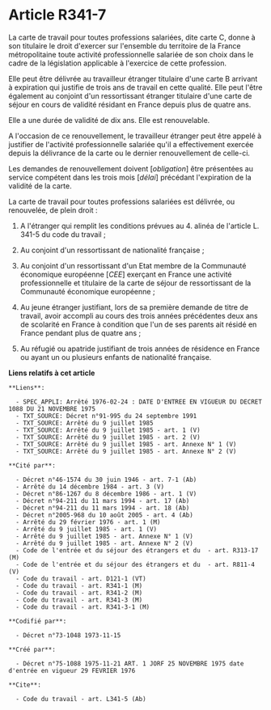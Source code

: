 # Article R341-7

La carte de travail pour toutes professions salariées, dite carte C, donne à son titulaire le droit d'exercer sur l'ensemble
du territoire de la France métropolitaine toute activité professionnelle salariée de son choix dans le cadre de la
législation applicable à l'exercice de cette profession.

Elle peut être délivrée au travailleur étranger titulaire d'une carte B arrivant à expiration qui justifie de trois ans de
travail en cette qualité. Elle peut l'être également au conjoint d'un ressortissant étranger titulaire d'une carte de séjour
en cours de validité résidant en France depuis plus de quatre ans.

Elle a une durée de validité de dix ans. Elle est renouvelable.

A l'occasion de ce renouvellement, le travailleur étranger peut être appelé à justifier de l'activité professionnelle
salariée qu'il a effectivement exercée depuis la délivrance de la carte ou le dernier renouvellement de celle-ci.

Les demandes de renouvellement doivent [*obligation*] être présentées au service compétent dans les trois mois [*délai*]
précédant l'expiration de la validité de la carte.

La carte de travail pour toutes professions salariées est délivrée, ou renouvelée, de plein droit :

1. A l'étranger qui remplit les conditions prévues au 4. alinéa de l'article L. 341-5 du code du travail ;

2. Au conjoint d'un ressortissant de nationalité française ;

3. Au conjoint d'un ressortissant d'un Etat membre de la Communauté économique européenne [*CEE*] exerçant en France une
activité professionnelle et titulaire de la carte de séjour de ressortissant de la Communauté économique européenne ;

4. Au jeune étranger justifiant, lors de sa première demande de titre de travail, avoir accompli au cours des trois années
précédentes deux ans de scolarité en France à condition que l'un de ses parents ait résidé en France pendant plus de quatre
ans ;

5. Au réfugié ou apatride justifiant de trois années de résidence en France ou ayant un ou plusieurs enfants de nationalité
française.

**Liens relatifs à cet article**

	**Liens**:

	  - SPEC_APPLI: Arrêté 1976-02-24 : DATE D'ENTREE EN VIGUEUR DU DECRET 1088 DU 21 NOVEMBRE 1975
	  - TXT_SOURCE: Décret n°91-995 du 24 septembre 1991
	  - TXT_SOURCE: Arrêté du 9 juillet 1985
	  - TXT_SOURCE: Arrêté du 9 juillet 1985 - art. 1 (V)
	  - TXT_SOURCE: Arrêté du 9 juillet 1985 - art. 2 (V)
	  - TXT_SOURCE: Arrêté du 9 juillet 1985 - art. Annexe N° 1 (V)
	  - TXT_SOURCE: Arrêté du 9 juillet 1985 - art. Annexe N° 2 (V)

	**Cité par**:

	  - Décret n°46-1574 du 30 juin 1946 - art. 7-1 (Ab)
	  - Arrêté du 14 décembre 1984 - art. 3 (V)
	  - Décret n°86-1267 du 8 décembre 1986 - art. 1 (V)
	  - Décret n°94-211 du 11 mars 1994 - art. 17 (Ab)
	  - Décret n°94-211 du 11 mars 1994 - art. 18 (Ab)
	  - Décret n°2005-968 du 10 août 2005 - art. 4 (Ab)
	  - Arrêté du 29 février 1976 - art. 1 (M)
	  - Arrêté du 9 juillet 1985 - art. 1 (V)
	  - Arrêté du 9 juillet 1985 - art. Annexe N° 1 (V)
	  - Arrêté du 9 juillet 1985 - art. Annexe N° 2 (V)
	  - Code de l'entrée et du séjour des étrangers et du  - art. R313-17 (M)
	  - Code de l'entrée et du séjour des étrangers et du  - art. R811-4 (V)
	  - Code du travail - art. D121-1 (VT)
	  - Code du travail - art. R341-1 (M)
	  - Code du travail - art. R341-2 (M)
	  - Code du travail - art. R341-3 (M)
	  - Code du travail - art. R341-3-1 (M)

	**Codifié par**:

	  - Décret n°73-1048 1973-11-15

	**Créé par**:

	  - Décret n°75-1088 1975-11-21 ART. 1 JORF 25 NOVEMBRE 1975 date d'entrée en vigueur 29 FEVRIER 1976

	**Cite**:

	  - Code du travail - art. L341-5 (Ab)
